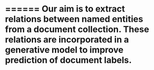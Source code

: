 ======
Our aim is to extract relations between named entities from a document collection. These relations are incorporated in a generative model to improve prediction of document labels. 
======
